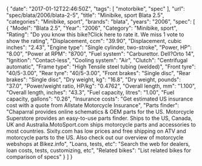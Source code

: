 {
    "date": "2017-01-12T22:46:50Z",
    "tags": [
        "motorbike",
        "spec"
    ],
    "url": "spec\/blata\/2006\/blata-2-5",
    "title": "Minibike, sport Blata 2.5",
    "categories": "Minibike, sport",
    "brands": "blata",
    "years": "2006",
    "spec": [
        {
            "Model": "Blata 2.5",
            "Year": "2006",
            "Category": "Minibike, sport",
            "Rating": "Do you know this bike?Click here to rate it. We miss 1 vote to show the rating",
            "Displacement, ccm": "39.90",
            "Displacement, cubic inches": "2.43",
            "Engine type": "Single cylinder, two-stroke",
            "Power, HP": "8.00",
            "Power at RPM": "8700",
            "Fuel system": "Carburettor.  Dell?Orto 14",
            "Ignition": "Contact-less",
            "Cooling system": "Air",
            "Clutch": "Centrifugal automatic",
            "Frame type": "High Tensile steel tubing (welded)",
            "Front tyre": "40\/5-3.00",
            "Rear tyre": "40\/5-3.00",
            "Front brakes": "Single disc",
            "Rear brakes": "Single disc",
            "Dry weight, kg": "16.8",
            "Dry weight, pounds": "37.0",
            "Power\/weight ratio, HP\/kg": "0.4762",
            "Overall length, mm": "1.100",
            "Overall length, inches": "43.3",
            "Fuel capacity, litres": "1.00",
            "Fuel capacity, gallons": "0.26",
            "Insurance costs": "Get estimated US insurance cost with a quote from Allstate Motorcycle Insurance",
            "Parts finder": "Chaparral provides online schematics & OEM parts for the US.   Motorcycle Superstore provides an easy-to-use parts finder. Ships to the US, Canada, UK and Australia.MotoSport.com ships motorcycle parts and accessories to most countries.    Sixity.com has low prices and free shipping on ATV and motorcycle parts to the US. Also check out our overview of motorcycle webshops at Bikez.info",
            "Loans, tests, etc": "Search the web for dealers, loan costs, tests, customizing, etc",
            "Related bikes": "List related bikes for comparison of specs"
        }
    ]
}